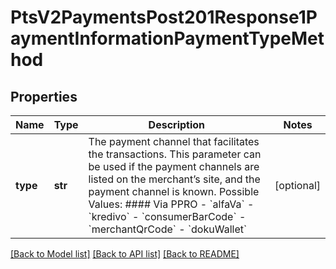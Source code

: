 # PtsV2PaymentsPost201Response1PaymentInformationPaymentTypeMethod

## Properties
Name | Type | Description | Notes
------------ | ------------- | ------------- | -------------
**type** | **str** | The payment channel that facilitates the transactions. This parameter can be used if the payment channels are listed on the merchant’s site, and the payment channel is known.  Possible Values:  #### Via PPRO - &#x60;alfaVa&#x60; - &#x60;kredivo&#x60; - &#x60;consumerBarCode&#x60; - &#x60;merchantQrCode&#x60; - &#x60;dokuWallet&#x60;  | [optional] 

[[Back to Model list]](../README.md#documentation-for-models) [[Back to API list]](../README.md#documentation-for-api-endpoints) [[Back to README]](../README.md)


